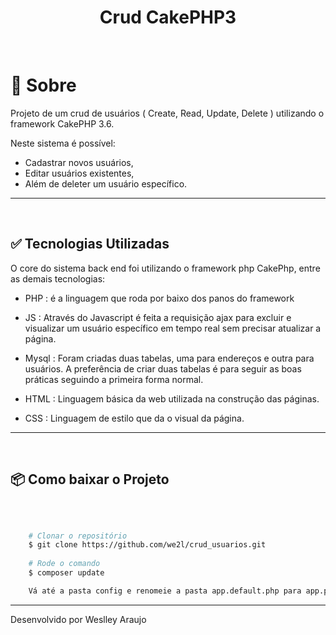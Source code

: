 <h1 align='center' >  Crud CakePHP3 </h1> 

<br>

# 📃 Sobre

Projeto de um crud de usuários ( Create, Read, Update, Delete ) utilizando o framework CakePHP 3.6.

Neste sistema é possível: 
- Cadastrar novos usuários,
- Editar usuários existentes,
- Além de deleter um usuário específico. 
***
<br>

## ✅ Tecnologias Utilizadas


O core do sistema back end foi utilizando o framework php CakePhp, entre as demais tecnologias: 

- PHP : é a linguagem que roda por baixo dos panos do framework

- JS : Através do Javascript é feita a requisição ajax para excluir e visualizar um usuário específico em tempo real sem precisar atualizar a página.

- Mysql : Foram criadas duas tabelas, uma para endereços e outra para usuários. A preferência de criar duas tabelas é para seguir as boas práticas seguindo a primeira forma normal. 

- HTML : Linguagem básica da web utilizada na construção das páginas.

- CSS : Linguagem de estilo que da o visual da página.
***
<br>

## 📦 Como baixar o Projeto

<br>

```bash

    # Clonar o repositório
    $ git clone https://github.com/we2l/crud_usuarios.git
    
    # Rode o comando
    $ composer update 

    Vá até a pasta config e renomeie a pasta app.default.php para app.php e configure compatível com seu banco de dados.
```
---
Desenvolvido por Weslley Araujo 

